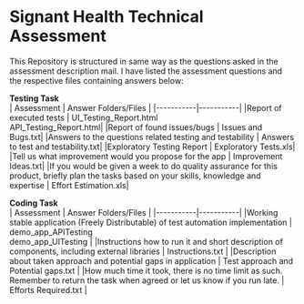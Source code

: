 
# Signant Health Technical Assessment

This Repository is structured in same way as the questions asked in the assessment description mail. I have listed the assessment questions and the respective files containing answers below:

**Testing Task**
<br/>
| Assessment | Answer Folders/Files |
|-----------|-----------|
|Report of executed tests | UI_Testing_Report.html <br/> API_Testing_Report.html|
|Report of found issues/bugs | Issues and Bugs.txt|
|Answers to the questions related testing and testability | Answers to test and testability.txt|
|Exploratory Testing Report  | Exploratory Tests.xls|
|Tell us what improvement would you propose for the app | Improvement Ideas.txt|
|If you would be given a week to do quality assurance for this product, briefly plan the tasks based on your skills, knowledge and expertise | Effort Estimation.xls|


**Coding Task**
<br/>
| Assessment | Answer Folders/Files |
|-----------|-----------|
|Working stable application (Freely Distributable) of test automation implementation | demo_app_APITesting <br/> demo_app_UITesting |
|Instructions how to run it and short description of components, including external libraries | Instructions.txt |
|Description about taken approach and potential gaps in application | Test approach and Potential gaps.txt |
|How much time it took, there is no time limit as such. Remember to return the task when agreed or let us know if you run late. | Efforts Required.txt |
